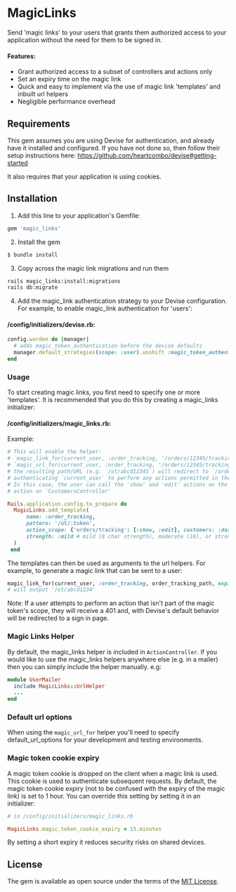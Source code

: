 # MagicLinks

Send 'magic links' to your users that grants them authorized access to your application without the need for them to be signed in.

#### Features:

- Grant authorized access to a subset of controllers and actions only
- Set an expiry time on the magic link
- Quick and easy to implement via the use of magic link 'templates' and inbuilt url helpers
- Negligible performance overhead

## Requirements
This gem assumes you are using Devise for authentication, and already have it installed and configured. If you have not done so, then follow their setup instructions here: https://github.com/heartcombo/devise#getting-started

It also requires that your application is using cookies.

## Installation

1. Add this line to your application's Gemfile:

```ruby
gem 'magic_links'
```

2. Install the gem
```bash
$ bundle install
```

3. Copy across the magic link migrations and run them
```bash
rails magic_links:install:migrations
rails db:migrate
```

4. Add the magic_link authentication strategy to your Devise configuration. For example, to enable magic_link authentication for 'users':

#### /config/initializers/devise.rb:
```ruby
config.warden do |manager|
  # adds magic_token_authentication before the devise defaults
  manager.default_strategies(scope: :user).unshift :magic_token_authentication
end
```

### Usage

To start creating magic links, you first need to specify one or more 'templates'. It is recommended that you do this by creating a magic_links initializer:

#### /config/initializers/magic_links.rb:
Example:
```ruby
# This will enable the helper:
# `magic_link_for(current_user, :order_tracking, '/orders/12345/tracking')`, which will return a relative path, or
# `magic_url_for(current_user, :order_tracking, '/orders/12345/tracking')`, which will return a a full URL.
# the resulting path/URL (e.g. `/ot/abcd12345`) will redirect to `/orders/12345/tracking`,
# authenticating `current_user` to perform any actions permitted in the `action_scope`. 
# In this case, the user can call the 'show' and 'edit' actions on the 'Orders::TrackingController' and the 'dashboard'
# action on 'CustomersController'

Rails.application.config.to_prepare do
  MagicLinks.add_template(
      name: :order_tracking,
      pattern: '/ot/:token',
      action_scope: {'orders/tracking': [:show, :edit], customers: :dashboard},
      strength: :mild # mild (8 char strength), moderate (16), or strong (32)
  )
 end
```

The templates can then be used as arguments to the url helpers. For example, to generate a magic link that can be sent 
to a user:

```ruby
magic_link_for(current_user, :order_tracking, order_tracking_path, expiry: 1.week.from_now) 
# will output '/ot/abcd1234'
```

Note: If a user attempts to perform an action that isn't part of the magic token's scope, they will receive a 401 and, 
with Devise's default behavior will be redirected to a sign in page.

### Magic Links Helper
By default, the magic_links helper is included in `ActionController`. If you would like to use the magic_links helpers 
anywhere else (e.g. in a mailer) then you can simply include the helper manually.
e.g:
```ruby
module UserMailer
  include MagicLinks::UrlHelper
  ...
end
```

### Default url options
When using the `magic_url_for` helper you'll need to specify default_url_options for your development and testing
environments.

### Magic token cookie expiry
A magic token cookie is dropped on the client when a magic link is used. This cookie is used to authenticate subsequent 
requests. By default, the magic token cookie expiry (not to be confused with the expiry of the magic link) is set to 
1 hour. You can override this setting by setting it in an initializer:

```ruby
# in /config/initializers/magic_links.rb

MagicLinks.magic_token_cookie_expiry = 15.minutes
```

By setting a short expiry it reduces security risks on shared devices.

## License
The gem is available as open source under the terms of the [MIT License](https://opensource.org/licenses/MIT).
